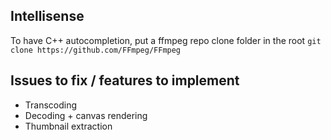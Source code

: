 ## Intellisense 
To have C++ autocompletion, put a ffmpeg repo clone folder in the root
`git clone https://github.com/FFmpeg/FFmpeg`



## Issues to fix / features to implement
- Transcoding
- Decoding + canvas rendering
- Thumbnail extraction

